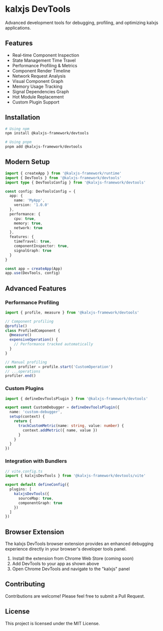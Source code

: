 # kalxjs DevTools

Advanced development tools for debugging, profiling, and optimizing kalxjs applications.

## Features

- Real-time Component Inspection
- State Management Time Travel
- Performance Profiling & Metrics
- Component Render Timeline
- Network Request Analysis
- Visual Component Graph
- Memory Usage Tracking
- Signal Dependencies Graph
- Hot Module Replacement
- Custom Plugin Support

## Installation

```bash
# Using npm
npm install @kalxjs-framework/devtools

# Using pnpm
pnpm add @kalxjs-framework/devtools
```

## Modern Setup

```typescript
import { createApp } from '@kalxjs-framework/runtime'
import { DevTools } from '@kalxjs-framework/devtools'
import type { DevToolsConfig } from '@kalxjs-framework/devtools'

const config: DevToolsConfig = {
  app: {
    name: 'MyApp',
    version: '1.0.0'
  },
  performance: {
    cpu: true,
    memory: true,
    network: true
  },
  features: {
    timeTravel: true,
    componentInspector: true,
    signalGraph: true
  }
}

const app = createApp(App)
app.use(DevTools, config)
```

## Advanced Features

### Performance Profiling

```typescript
import { profile, measure } from '@kalxjs-framework/devtools'

// Component profiling
@profile()
class ProfiledComponent {
  @measure()
  expensiveOperation() {
    // Performance tracked automatically
  }
}

// Manual profiling
const profiler = profile.start('CustomOperation')
// ...operations
profiler.end()
```

### Custom Plugins

```typescript
import { defineDevToolsPlugin } from '@kalxjs-framework/devtools'

export const CustomDebugger = defineDevToolsPlugin({
  name: 'custom-debugger',
  setup(context) {
    return {
      trackCustomMetric(name: string, value: number) {
        context.addMetric({ name, value })
      }
    }
  }
})
```

### Integration with Bundlers

```typescript
// vite.config.ts
import { kalxjsDevTools } from '@kalxjs-framework/devtools/vite'

export default defineConfig({
  plugins: [
    kalxjsDevTools({
      sourceMap: true,
      componentGraph: true
    })
  ]
})
```

## Browser Extension

The kalxjs DevTools browser extension provides an enhanced debugging experience directly in your browser's developer tools panel.

1. Install the extension from Chrome Web Store (coming soon)
2. Add DevTools to your app as shown above
3. Open Chrome DevTools and navigate to the "kalxjs" panel

## Contributing

Contributions are welcome! Please feel free to submit a Pull Request.

## License

This project is licensed under the MIT License.